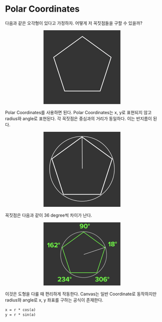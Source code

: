 # Polar Coordinates

다음과 같은 오각형이 있다고 가정하자. 어떻게 저 꼭짓점들을 구할 수 있을까?

<div align="center">
<img src="img/polar1.png" width="50%">
</div>

Polar Coordinates를 사용하면 된다. Polar Coordinates는 x, y로 표현되지 않고 radius와 angle로 표현된다. 각 꼭짓점은 중심과의 거리가 동일하다. 이는 반지름이 된다.

<div align="center">
<img src="img/polar2.png" width="50%">
</div>

꼭짓점은 다음과  같이 36 degree씩 차이가 난다.

<div align="center">
<img src="img/polar3.png" width="50%">
</div>

이것은 도형을 다룰 때 편리하게 작동한다. Canvas는 일반 Coordinate로 동작하지만 radius와 angle로 x, y 좌표를 구하는 공식이 존재한다.

```
x = r * cos(a)
y = r * sin(a)
```

